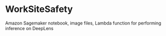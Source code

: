 # WorkSiteSafety
Amazon Sagemaker notebook, image files, Lambda function for performing inference on DeepLens
